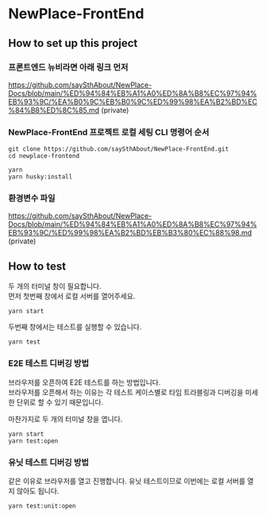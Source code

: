 # NewPlace-FrontEnd

## How to set up this project

### 프론트엔드 뉴비라면 아래 링크 먼저

https://github.com/saySthAbout/NewPlace-Docs/blob/main/%ED%94%84%EB%A1%A0%ED%8A%B8%EC%97%94%EB%93%9C/%EA%B0%9C%EB%B0%9C%ED%99%98%EA%B2%BD%EC%84%B8%ED%8C%85.md (private)

### NewPlace-FrontEnd 프로젝트 로컬 세팅 CLI 명령어 순서

```
git clone https://github.com/saySthAbout/NewPlace-FrontEnd.git
cd newplace-frontend

yarn
yarn husky:install
```

### 환경변수 파일

https://github.com/saySthAbout/NewPlace-Docs/blob/main/%ED%94%84%EB%A1%A0%ED%8A%B8%EC%97%94%EB%93%9C/%ED%99%98%EA%B2%BD%EB%B3%80%EC%88%98.md (private)

## How to test

두 개의 터미널 창이 필요합니다. <br />
먼저 첫번째 창에서 로컬 서버를 열어주세요.

```
yarn start
```

두번째 창에서는 테스트를 실행할 수 있습니다.

```
yarn test
```

### E2E 테스트 디버깅 방법

브라우저를 오픈하여 E2E 테스트를 하는 방법입니다. <br />
브라우저를 오픈해서 하는 이유는 각 테스트 케이스별로 타임 트라블링과 디버깅을 미세한 단위로 할 수 있기 때문입니다.

마찬가지로 두 개의 터미널 창을 엽니다.

```
yarn start
yarn test:open
```

### 유닛 테스트 디버깅 방법

같은 이유로 브라우저를 열고 진행합니다. 유닛 테스트이므로 이번에는 로컬 서버를 열지 않아도 됩니다.

```
yarn test:unit:open
```
